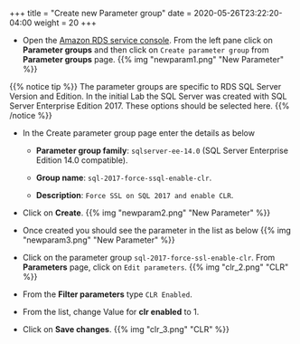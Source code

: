 +++
title = "Create new Parameter group"
date = 2020-05-26T23:22:20-04:00
weight = 20
+++

* Open the [Amazon RDS  service console](https://console.aws.amazon.com/rds/home). From the left pane click on **Parameter groups** and then click on `Create parameter group` from  **Parameter groups** page.
{{% img "newparam1.png" "New Parameter" %}}

{{% notice tip %}} 
The parameter groups are specific to RDS SQL Server Version and Edition. In the initial Lab the SQL Server was created with SQL Server Enterprise Edition 2017. These options should be selected here.
{{% /notice %}}

* In the Create parameter group page enter the details as below

    * **Parameter group family**: `sqlserver-ee-14.0` (SQL Server Enterprise Edition 14.0 compatible).

    * **Group name**: `sql-2017-force-ssql-enable-clr`.

    * **Description**: `Force SSL on SQL 2017 and enable CLR`.

* Click on **Create**.
{{% img "newparam2.png" "New Parameter" %}}

* Once created you should see the parameter in the list as below
{{% img "newparam3.png" "New Parameter" %}}

* Click on the parameter group `sql-2017-force-ssl-enable-clr`. From **Parameters** page, click on `Edit parameters`.
{{% img "clr_2.png" "CLR" %}}

* From the **Filter parameters** type `CLR Enabled`.

* From the list, change Value for **clr enabled** to 1.

* Click on **Save changes**.
{{% img "clr_3.png" "CLR" %}}

